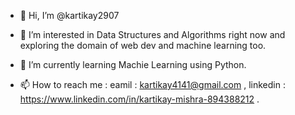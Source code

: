 - 👋 Hi, I’m @kartikay2907


- 👀 I’m interested in Data Structures and Algorithms right now and exploring the domain of web dev and machine learning too.
- 🌱 I’m currently learning Machie Learning using Python.
- 📫 How to reach me : eamil : kartikay4141@gmail.com , linkedin : https://www.linkedin.com/in/kartikay-mishra-894388212 .

<!---
kartikay2907/kartikay2907 is a ✨ special ✨ repository because its `README.md` (this file) appears on your GitHub profile.
You can click the Preview link to take a look at your changes.
--->
